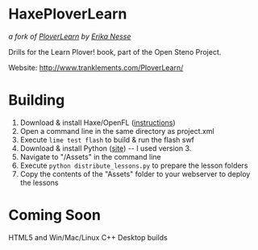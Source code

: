 HaxePloverLearn
===========

*a fork of [PloverLearn](https://github.com/erika-n/PloverLearn) by [Erika Nesse](https://github.com/erika-n)*

Drills for the Learn Plover! book, part of the Open Steno Project. 

Website: http://www.tranklements.com/PloverLearn/

Building
========

1. Download & install Haxe/OpenFL ([instructions](http://www.openfl.org/download/))
2. Open a command line in the same directory as project.xml
3. Execute ```lime test flash``` to build & run the flash swf
4. Download & install Python ([site](https://www.python.org/downloads/)) -- I used version 3.
5. Navigate to "/Assets" in the command line
6. Execute ```python distribute_lessons.py``` to prepare the lesson folders
7. Copy the contents of the "Assets" folder to your webserver to deploy the lessons

Coming Soon
===========

HTML5 and Win/Mac/Linux C++ Desktop builds
